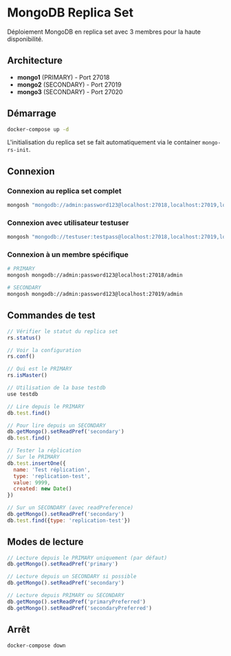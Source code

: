 # MongoDB Replica Set

Déploiement MongoDB en replica set avec 3 membres pour la haute disponibilité.

## Architecture

- **mongo1** (PRIMARY) - Port 27018
- **mongo2** (SECONDARY) - Port 27019  
- **mongo3** (SECONDARY) - Port 27020

## Démarrage

```bash
docker-compose up -d
```

L'initialisation du replica set se fait automatiquement via le container `mongo-rs-init`.

## Connexion

### Connexion au replica set complet
```bash
mongosh "mongodb://admin:password123@localhost:27018,localhost:27019,localhost:27020/admin?replicaSet=rs0"
```

### Connexion avec utilisateur testuser
```bash
mongosh "mongodb://testuser:testpass@localhost:27018,localhost:27019,localhost:27020/testdb?replicaSet=rs0"
```

### Connexion à un membre spécifique
```bash
# PRIMARY
mongosh mongodb://admin:password123@localhost:27018/admin

# SECONDARY
mongosh mongodb://admin:password123@localhost:27019/admin
```

## Commandes de test

```javascript
// Vérifier le statut du replica set
rs.status()

// Voir la configuration
rs.conf()

// Qui est le PRIMARY
rs.isMaster()

// Utilisation de la base testdb
use testdb

// Lire depuis le PRIMARY
db.test.find()

// Pour lire depuis un SECONDARY
db.getMongo().setReadPref('secondary')
db.test.find()

// Tester la réplication
// Sur le PRIMARY
db.test.insertOne({
  name: 'Test réplication',
  type: 'replication-test',
  value: 9999,
  created: new Date()
})

// Sur un SECONDARY (avec readPreference)
db.getMongo().setReadPref('secondary')
db.test.find({type: 'replication-test'})
```

## Modes de lecture

```javascript
// Lecture depuis le PRIMARY uniquement (par défaut)
db.getMongo().setReadPref('primary')

// Lecture depuis un SECONDARY si possible
db.getMongo().setReadPref('secondary')

// Lecture depuis PRIMARY ou SECONDARY
db.getMongo().setReadPref('primaryPreferred')
db.getMongo().setReadPref('secondaryPreferred')
```

## Arrêt

```bash
docker-compose down
```